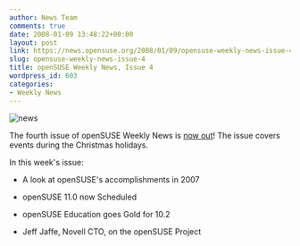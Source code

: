 ```yaml
---
author: News Team
comments: true
date: 2008-01-09 13:48:22+00:00
layout: post
link: https://news.opensuse.org/2008/01/09/opensuse-weekly-news-issue-4/
slug: opensuse-weekly-news-issue-4
title: openSUSE Weekly News, Issue 4
wordpress_id: 603
categories:
- Weekly News
---
```


![news](//news.opensuse.org/wp-content/uploads/2007/11/knewsticker.png)

The fourth issue of openSUSE Weekly News is [now out](//en.opensuse.org/OpenSUSE_Weekly_News/4)! The issue covers events during the Christmas holidays.

In this week's issue:



	
  * A look at openSUSE's accomplishments in 2007


	
  * openSUSE 11.0 now Scheduled


	
  * openSUSE Education goes Gold for 10.2


	
  * Jeff Jaffe, Novell CTO, on the openSUSE Project 


